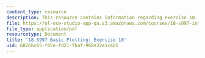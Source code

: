 ```yaml
---
content_type: resource
description: This resource contains information regarding exercise 10.
file: https://ol-ocw-studio-app-qa.s3.amazonaws.com/courses/18-s997-introduction-to-matlab-programming-fall-2011/6826bc65f45efd21fbaf968e32e1c4b1_MIT18_S997F11_Exercise_10.pdf
file_type: application/pdf
resourcetype: Document
title: '18.S997 Basic Plotting: Exercise 10'
uid: 6826bc65-f45e-fd21-fbaf-968e32e1c4b1
---
```

